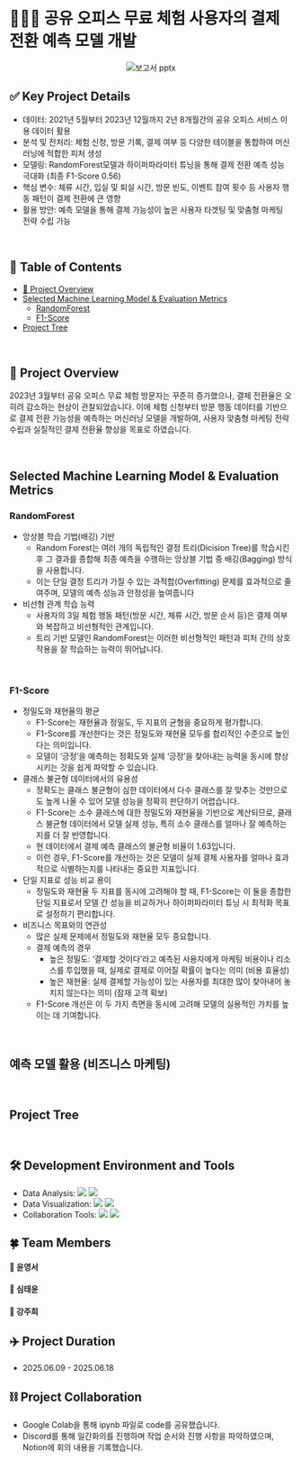 # 👩🏻‍💻 공유 오피스 무료 체험 사용자의 결제 전환 예측 모델 개발
<div align="center">
  
![보고서 pptx](https://github.com/user-attachments/assets/25e45e21-ce63-4921-b159-9ef6c0ae43ea)
</div>

## ✅ Key Project Details
- 데이터: 2021년 5월부터 2023년 12월까지 2년 8개월간의 공유 오피스 서비스 이용 데이터 활용
- 분석 및 전처리: 체험 신청, 방문 기록, 결제 여부 등 다양한 테이블을 통합하여 머신러닝에 적합한 피처 생성
- 모델링: RandomForest모델과 하이퍼파라미터 튜닝을 통해 결제 전환 예측 성능 극대화 (최종 F1-Score 0.56)
- 핵심 변수: 체류 시간, 입실 및 퇴실 시간, 방문 빈도, 이벤트 참여 횟수 등 사용자 행동 패턴이 결제 전환에 큰 영향
- 활용 방안: 예측 모델을 통해 결제 가능성이 높은 사용자 타겟팅 및 맞춤형 마케팅 전략 수립 가능

<br />

## 📖 Table of Contents
- [📨 Project Overview](#📨-Project-Overview)
- [Selected Machine Learning Model & Evaluation Metrics](#Selected-Machine-Learning-Model-&-Evaluation-Metrics)
  - [RandomForest](#RandomForest)
  - [F1-Score](#F1-Score)
- [Project Tree](#Project-Tree)

<br />

## 📨 Project Overview
2023년 3월부터 공유 오피스 무료 체험 방문자는 꾸준히 증가했으나, 결제 전환율은 오히려 감소하는 현상이 관찰되었습니다. 이에 체험 신청부터 방문 행동 데이터를 기반으로 결제 전환 가능성을 예측하는 머신러닝 모델을 개발하여, 사용자 맞춤형 마케팅 전략 수립과 실질적인 결제 전환율 향상을 목표로 하였습니다.

<br />

## Selected Machine Learning Model & Evaluation Metrics
### RandomForest
- 앙상블 학습 기법(배깅) 기반
  - Random Forest는 여러 개의 독립적인 결정 트리(Dicision Tree)를 학습시킨 후 그 결과를 종합해 최종 예측을 수행하는 앙상블 기법 중 배깅(Bagging) 방식을 사용합니다.
  - 이는 단일 결정 트리가 가질 수 있는 과적합(Overfitting) 문제를 효과적으로 줄여주며, 모델의 예측 성능과 안정성을 높여줍니다
- 비선형 관계 학습 능력
  - 사용자의 3일 체험 행동 패턴(방문 시간, 체류 시간, 방문 순서 등)은 결제 여부와 복잡하고 비선형적인 관계입니다.
  - 트리 기반 모델인 RandomForest는 이러한 비선형적인 패턴과 피처 간의 상호작용을 잘 학습하는 능력이 뛰어납니다.

<br />

### F1-Score
- 정밀도와 재현율의 평균
  - F1-Score는 재현율과 정밀도, 두 지표의 균형을 중요하게 평가합니다.
  - F1-Score를 개선한다는 것은 정밀도와 재현율 모두를 합리적인 수준으로 높인다는 의미입니다.
  - 모델이 ‘긍정’을 예측하는 정확도와 실제 ‘긍정’을 찾아내는 능력을 동시에 향상시키는 것을 쉽게 파악할 수 있습니다.
- 클래스 불균형 데이터에서의 유용성
  - 정확도는 클래스 불균형이 심한 데이터에서 다수 클래스를 잘 맞추는 것만으로도 높게 나올 수 있어 모델 성능을 정확히 판단하기 어렵습니다.
  - F1-Score는 소수 클래스에 대한 정밀도와 재현율을 기반으로 계산되므로, 클래스 불균형 데이터에서 모델 실제 성능, 특히 소수 클래스를 얼마나 잘 예측하는지를 더 잘 반영합니다.
  - 현 데이터에서 결제 예측 클래스의 불균형 비율이 1.63입니다.
  - 이런 경우, F1-Score를 개선하는 것은 모델이 실제 결제 사용자를 얼마나 효과적으로 식별하는지를 나타내는 중요한 지표입니다.
- 단일 지표로 성능 비교 용이
  - 정밀도와 재현율 두 지표를 동시에 고려해야 할 때, F1-Score는 이 둘을 종합한 단일 지표로서 모델 간 성능을 비교하거나 하이퍼파라미터 튜닝 시 최적화 목표로 설정하기 편리합니다.
- 비즈니스 목표와의 연관성
  - 많은 실제 문제에서 정밀도와 재현율 모두 중요합니다.
  -  결제 예측의 경우
      - 높은 정밀도: ‘결제할 것이다’라고 예측된 사용자에게 마케팅 비용이나 리소스를 투입했을 때, 실제로 결제로 이어질 확률이 높다는 의미 (비용 효율성)
      -  높은 재현율: 실제 결제할 가능성이 있는 사용자를 최대한 많이 찾아내어 놓치지 않는다는 의미 (잠재 고객 확보)
  - F1-Score 개선은 이 두 가지 측면을 동시에 고려해 모델의 실용적인 가치를 높이는 데 기여합니다.

<br />

## 예측 모델 활용 (비즈니스 마케팅)

<br />

## Project Tree

<br />

## 🛠️ Development Environment and Tools
- Data Analysis: 	<img src="https://img.shields.io/badge/python-%233776AB.svg?&style=for-the-badge&logo=python&logoColor=white" /> <img src="https://img.shields.io/badge/mysql-%234479A1.svg?&style=for-the-badge&logo=mysql&logoColor=white" />
- Data Visualization: 	<img src="https://img.shields.io/badge/python-%233776AB.svg?&style=for-the-badge&logo=python&logoColor=white" /> <img src="https://img.shields.io/badge/tableau-%23E97627.svg?&style=for-the-badge&logo=tableau&logoColor=white" />
- Collaboration Tools: <img src="https://img.shields.io/badge/discord-%237289DA.svg?&style=for-the-badge&logo=discord&logoColor=white" />	<img src="https://img.shields.io/badge/notion-%23000000.svg?&style=for-the-badge&logo=notion&logoColor=white" />

## 🍀 Team Members
#### 🐻 윤영서
#### 🦊 심태윤
#### 🐶 강주희

## ✈️ Project Duration
- 2025.06.09 - 2025.06.18

## ⛓️ Project Collaboration
- Google Colab을 통해 ipynb 파일로 code를 공유했습니다.
- Discord를 통해 일간화의를 진행하며 작업 순서와 진행 사항을 파악하였으며, Notion에 회의 내용을 기록했습니다. 
